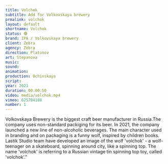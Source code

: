 ```yaml
---
title: Volchok
subtitle: Add for Volkovskaya brewery
prmalink: volchok
layout: default
shortname: Volchok
status: 🟢
brand: IPA / Volkovskaya brewery
client: Zebra
agency: Zebra
direction: Platonov
art: Stepanova
music:  
sound:
animation:  
production: Ochinskaya
script:
year: 2021
duration: 00:00:50
video: media/volchok.mp4
vimeo: 625784188
number: 1
---
```


Volkovskaya Brewery is the biggest craft beer manufacturer in Russia.The company uses non-standard packiging for its beer. In 2021, the company launched a new line of non-alcoholic beverages. The main character used in branding and on packaging is a funny wolf, inspired by children books. Lastik Studio team have developed an image of the wolf 'volchok' - a wolf-teenager on a skateboard, spinning around city, like a spinning top. The name 'volchok' is referring to a Russian vintage tin spinning top toy, called 'volchok'."

